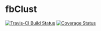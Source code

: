 # fbClust


[![Travis-CI Build Status](https://travis-ci.org/rte-antares-rpackage/fbClust.svg?branch=master)](https://travis-ci.org/rte-antares-rpackage/fbClust)
[![Coverage Status](https://img.shields.io/codecov/c/github/rte-antares-rpackage/fbClust/master.svg)](https://codecov.io/github/rte-antares-rpackage/fbClust?branch=master)